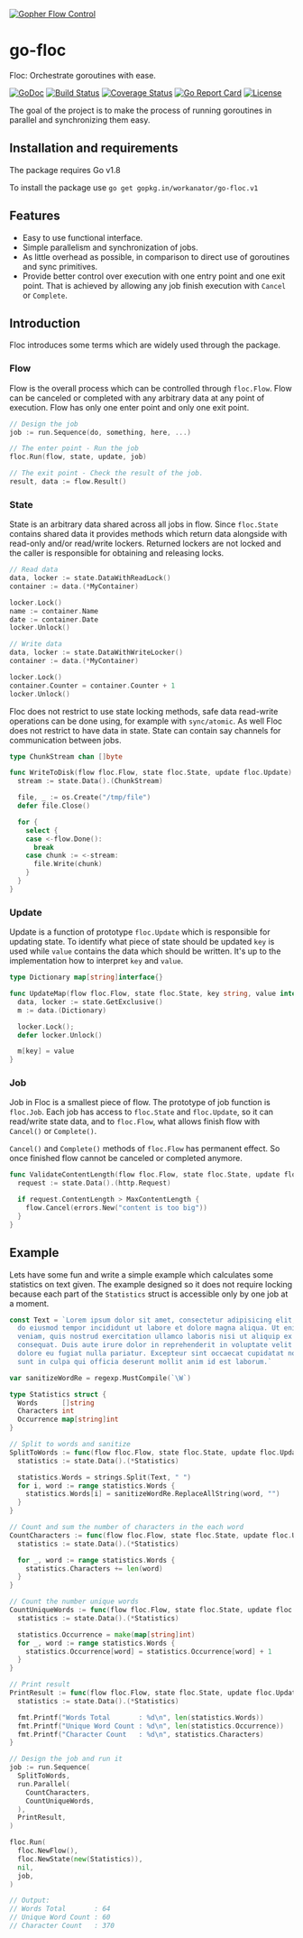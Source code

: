 [![Gopher Flow Control](https://s4.postimg.org/p61t5hs31/go-floc-logo.png)](https://postimg.org/image/uhgpq7e5l/)

# go-floc
Floc: Orchestrate goroutines with ease.

[![GoDoc](https://godoc.org/gopkg.in/workanator/go-floc.v1?status.svg)](https://godoc.org/gopkg.in/workanator/go-floc.v1)
[![Build Status](https://travis-ci.org/workanator/go-floc.svg?branch=master)](https://travis-ci.org/workanator/go-floc)
[![Coverage Status](https://coveralls.io/repos/github/workanator/go-floc/badge.svg?branch=master)](https://coveralls.io/github/workanator/go-floc?branch=master)
[![Go Report Card](https://goreportcard.com/badge/github.com/workanator/go-floc)](https://goreportcard.com/report/github.com/workanator/go-floc)
[![License](https://img.shields.io/dub/l/vibe-d.svg)](https://github.com/workanator/go-floc/blob/master/LICENSE)

The goal of the project is to make the process of running goroutines in parallel
and synchronizing them easy.

## Installation and requirements

The package requires Go v1.8

To install the package use `go get gopkg.in/workanator/go-floc.v1`

## Features

- Easy to use functional interface.
- Simple parallelism and synchronization of jobs.
- As little overhead as possible, in comparison to direct use of goroutines
and sync primitives.
- Provide better control over execution with one entry point and one exit
point. That is achieved by allowing any job finish execution with `Cancel` or
`Complete`.

## Introduction

Floc introduces some terms which are widely used through the package.

### Flow

Flow is the overall process which can be controlled through `floc.Flow`. Flow
can be canceled or completed with any arbitrary data at any point of execution.
Flow has only one enter point and only one exit point.

```go
// Design the job
job := run.Sequence(do, something, here, ...)

// The enter point - Run the job
floc.Run(flow, state, update, job)

// The exit point - Check the result of the job.
result, data := flow.Result()
```

### State

State is an arbitrary data shared across all jobs in flow. Since `floc.State`
contains shared data it provides methods which return data alongside with
read-only and/or read/write lockers. Returned lockers are not locked and
the caller is responsible for obtaining and releasing locks.

```go
// Read data
data, locker := state.DataWithReadLock()
container := data.(*MyContainer)

locker.Lock()
name := container.Name
date := container.Date
locker.Unlock()

// Write data
data, locker := state.DataWithWriteLocker()
container := data.(*MyContainer)

locker.Lock()
container.Counter = container.Counter + 1
locker.Unlock()
```

Floc does not restrict to use state locking methods, safe data read-write
operations can be done using, for example with `sync/atomic`. As well Floc does
not restrict to have data in state. State can contain say channels for
communication between jobs.

```go
type ChunkStream chan []byte

func WriteToDisk(flow floc.Flow, state floc.State, update floc.Update) {
  stream := state.Data().(ChunkStream)

  file, _ := os.Create("/tmp/file")
  defer file.Close()

  for {
    select {
    case <-flow.Done():
      break
    case chunk := <-stream:
      file.Write(chunk)
    }
  }
}
```

### Update

Update is a function of prototype `floc.Update` which is responsible for
updating state. To identify what piece of state should be updated `key` is used
while `value` contains the data which should be written. It's up to the
implementation how to interpret `key` and `value`.

```go
type Dictionary map[string]interface{}

func UpdateMap(flow floc.Flow, state floc.State, key string, value interface{}) {
  data, locker := state.GetExclusive()
  m := data.(Dictionary)

  locker.Lock();
  defer locker.Unlock()

  m[key] = value
}
```

### Job

Job in Floc is a smallest piece of flow. The prototype of job function is
`floc.Job`. Each job has access to `floc.State` and `floc.Update`, so it can
read/write state data, and to `floc.Flow`, what allows finish flow with
`Cancel()` or `Complete()`.

`Cancel()` and `Complete()` methods of `floc.Flow` has permanent effect. So once
finished flow cannot be canceled or completed anymore.

```go
func ValidateContentLength(flow floc.Flow, state floc.State, update floc.Update) {
  request := state.Data().(http.Request)

  if request.ContentLength > MaxContentLength {
    flow.Cancel(errors.New("content is too big"))
  }
}
```

## Example

Lets have some fun and write a simple example which calculates some statistics
on text given. The example designed so it does not require locking because each
part of the `Statistics` struct is accessible only by one job at a moment.

```go
const Text = `Lorem ipsum dolor sit amet, consectetur adipisicing elit, sed
  do eiusmod tempor incididunt ut labore et dolore magna aliqua. Ut enim ad minim
  veniam, quis nostrud exercitation ullamco laboris nisi ut aliquip ex ea commodo
  consequat. Duis aute irure dolor in reprehenderit in voluptate velit esse cillum
  dolore eu fugiat nulla pariatur. Excepteur sint occaecat cupidatat non proident,
  sunt in culpa qui officia deserunt mollit anim id est laborum.`

var sanitizeWordRe = regexp.MustCompile(`\W`)

type Statistics struct {
  Words      []string
  Characters int
  Occurrence map[string]int
}

// Split to words and sanitize
SplitToWords := func(flow floc.Flow, state floc.State, update floc.Update) {
  statistics := state.Data().(*Statistics)

  statistics.Words = strings.Split(Text, " ")
  for i, word := range statistics.Words {
    statistics.Words[i] = sanitizeWordRe.ReplaceAllString(word, "")
  }
}

// Count and sum the number of characters in the each word
CountCharacters := func(flow floc.Flow, state floc.State, update floc.Update) {
  statistics := state.Data().(*Statistics)

  for _, word := range statistics.Words {
    statistics.Characters += len(word)
  }
}

// Count the number unique words
CountUniqueWords := func(flow floc.Flow, state floc.State, update floc.Update) {
  statistics := state.Data().(*Statistics)

  statistics.Occurrence = make(map[string]int)
  for _, word := range statistics.Words {
    statistics.Occurrence[word] = statistics.Occurrence[word] + 1
  }
}

// Print result
PrintResult := func(flow floc.Flow, state floc.State, update floc.Update) {
  statistics := state.Data().(*Statistics)

  fmt.Printf("Words Total       : %d\n", len(statistics.Words))
  fmt.Printf("Unique Word Count : %d\n", len(statistics.Occurrence))
  fmt.Printf("Character Count   : %d\n", statistics.Characters)
}

// Design the job and run it
job := run.Sequence(
  SplitToWords,
  run.Parallel(
    CountCharacters,
    CountUniqueWords,
  ),
  PrintResult,
)

floc.Run(
  floc.NewFlow(),
  floc.NewState(new(Statistics)),
  nil,
  job,
)

// Output:
// Words Total       : 64
// Unique Word Count : 60
// Character Count   : 370
```
